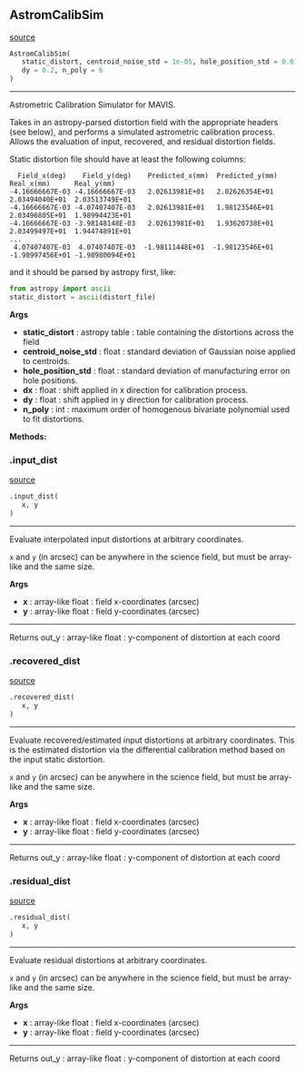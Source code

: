 #


## AstromCalibSim
[source](https://github.com/smonty93/mavisim/blob/v1.1dev/mavisim/astromsim.py/#L4)
```python 
AstromCalibSim(
   static_distort, centroid_noise_std = 1e-05, hole_position_std = 0.01, dx = 0.2,
   dy = 0.2, n_poly = 6
)
```


---
Astrometric Calibration Simulator for MAVIS.

Takes in an astropy-parsed distortion field with the appropriate headers (see
below), and performs a simulated astrometric calibration process. Allows the 
evaluation of input, recovered, and residual distortion fields.

Static distortion file should have at least the following columns:
```    
  Field_x(deg)    Field_y(deg)    Predicted_x(mm)  Predicted_y(mm)    Real_x(mm)      Real_y(mm)
-4.16666667E-03 -4.16666667E-03   2.02613981E+01   2.02626354E+01   2.03494040E+01  2.03513749E+01
-4.16666667E-03 -4.07407407E-03   2.02613981E+01   1.98123546E+01   2.03496805E+01  1.98994423E+01
-4.16666667E-03 -3.98148148E-03   2.02613981E+01   1.93620738E+01   2.03499497E+01  1.94474891E+01
...
 4.07407407E-03  4.07407407E-03  -1.98111448E+01  -1.98123546E+01  -1.98997456E+01 -1.98980094E+01
```
and it should be parsed by astropy first, like:
```python
from astropy import ascii
static_distort = ascii(distort_file)
```


**Args**

* **static_distort**  : astropy table : table containing the distortions across the field
* **centroid_noise_std**  : float : standard deviation of Gaussian noise applied to centroids.
* **hole_position_std**  : float : standard deviation of manufacturing error on hole positions.
* **dx**  : float : shift applied in x direction for calibration process.
* **dy**  : float : shift applied in y direction for calibration process.
* **n_poly**  : int : maximum order of homogenous bivariate polynomial used to fit distortions.







**Methods:**


### .input_dist
[source](https://github.com/smonty93/mavisim/blob/v1.1dev/mavisim/astromsim.py/#L58)
```python
.input_dist(
   x, y
)
```

---
Evaluate interpolated input distortions at arbitrary coordinates.

`x` and `y` (in arcsec) can be anywhere in the science field, but must
be array-like and the same size.


**Args**

* **x**  : array-like float : field x-coordinates (arcsec)
* **y**  : array-like float : field y-coordinates (arcsec)

---
Returns
    out_y : array-like float : y-component of distortion at each coord

### .recovered_dist
[source](https://github.com/smonty93/mavisim/blob/v1.1dev/mavisim/astromsim.py/#L84)
```python
.recovered_dist(
   x, y
)
```

---
Evaluate recovered/estimated input distortions at arbitrary coordinates.
This is the estimated distortion via the differential calibration method
based on the input static distortion.

`x` and `y` (in arcsec) can be anywhere in the science field, but must
be array-like and the same size.


**Args**

* **x**  : array-like float : field x-coordinates (arcsec)
* **y**  : array-like float : field y-coordinates (arcsec)

---
Returns
    out_y : array-like float : y-component of distortion at each coord

### .residual_dist
[source](https://github.com/smonty93/mavisim/blob/v1.1dev/mavisim/astromsim.py/#L112)
```python
.residual_dist(
   x, y
)
```

---
Evaluate residual distortions at arbitrary coordinates.

`x` and `y` (in arcsec) can be anywhere in the science field, but must
be array-like and the same size.


**Args**

* **x**  : array-like float : field x-coordinates (arcsec)
* **y**  : array-like float : field y-coordinates (arcsec)

---
Returns
    out_y : array-like float : y-component of distortion at each coord
